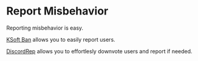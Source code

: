 # Report Misbehavior
Reporting misbehavior is easy.

[KSoft Ban](https://bans.ksoft.si/user/754369476530667550/) allows you to easily report users.

[DiscordRep](https://discordrep.com/u/754369476530667550) allows you to effortlesly downvote users and report if needed.
